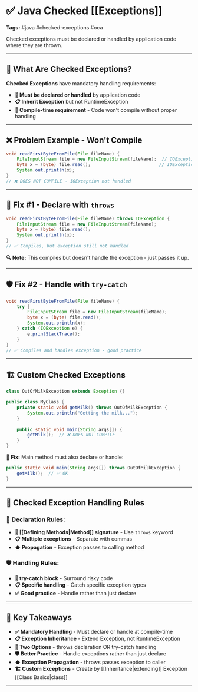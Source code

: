 # ✅ Java Checked [[Exceptions]]

**Tags:** #java #checked-exceptions #oca

Checked exceptions must be declared or handled by application code where they are thrown.

---

## 🎯 What Are Checked Exceptions?

**Checked Exceptions** have mandatory handling requirements:

- **📝 Must be declared or handled** by application code
- **📋 Inherit Exception** but not RuntimeException
- **🔧 Compile-time requirement** - Code won't compile without proper handling

---

## ❌ Problem Example - Won't Compile

```java
void readFirstByteFromFile(File fileName) {
    FileInputStream file = new FileInputStream(fileName);  // IOException possible
    byte x = (byte) file.read();                          // IOException possible
    System.out.println(x);
}
// ❌ DOES NOT COMPILE - IOException not handled
```

---

## 🔧 Fix #1 - Declare with `throws`

```java
void readFirstByteFromFile(File fileName) throws IOException {
    FileInputStream file = new FileInputStream(fileName);
    byte x = (byte) file.read();
    System.out.println(x);
}
// ✅ Compiles, but exception still not handled
```

**🔍 Note:** This compiles but doesn't handle the exception - just passes it up.

---

## 🛡️ Fix #2 - Handle with `try-catch`

```java
void readFirstByteFromFile(File fileName) {
    try {
        FileInputStream file = new FileInputStream(fileName);
        byte x = (byte) file.read();
        System.out.println(x);
    } catch (IOException e) {
        e.printStackTrace();
    }
}
// ✅ Compiles and handles exception - good practice
```

---

## 🏗️ Custom Checked Exceptions

```java
class OutOfMilkException extends Exception {}

public class MyClass {
    private static void getMilk() throws OutOfMilkException {
        System.out.println("Getting the milk...");
    }
    
    public static void main(String args[]) {
        getMilk();  // ❌ DOES NOT COMPILE
    }
}
```

**🔧 Fix:** Main method must also declare or handle:

```java
public static void main(String args[]) throws OutOfMilkException {
    getMilk();  // ✅ OK
}
```

---

## 🎯 Checked Exception Handling Rules

### 📝 **Declaration Rules:**

- **🔧 [[Defining Methods|Method]] signature** - Use `throws` keyword
- **📋 Multiple exceptions** - Separate with commas
- **⬆️ Propagation** - Exception passes to calling method

### 🛡️ **Handling Rules:**

- **🔧 try-catch block** - Surround risky code
- **📋 Specific handling** - Catch specific exception types
- **✅ Good practice** - Handle rather than just declare

---

## 🎯 Key Takeaways

- **✅ Mandatory Handling** - Must declare or handle at compile-time
- **📋 Exception Inheritance** - Extend Exception, not RuntimeException
- **🔧 Two Options** - throws declaration OR try-catch handling
- **🛡️ Better Practice** - Handle exceptions rather than just declare
- **⬆️ Exception Propagation** - throws passes exception to caller
- **🏗️ Custom Exceptions** - Create by [[Inheritance|extending]] Exception [[Class Basics|class]]

---
